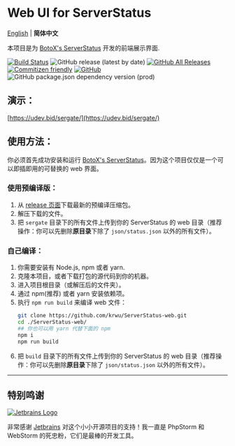 # Web UI for ServerStatus

[English](README.md) | **简体中文**

本项目是为 [BotoX's ServerStatus](https://github.com/BotoX/ServerStatus/) 开发的前端展示界面.

[![Build Status](https://app.travis-ci.com/krwu/ServerStatus-web.svg?token=ewwsqHUp5uN7kb98qTjg&branch=master)](https://app.travis-ci.com/github/krwu/ServerStatus-web)
![GitHub release (latest by date)](https://img.shields.io/github/v/release/krwu/ServerStatus-Web)
[![GitHub All Releases](https://img.shields.io/github/downloads/krwu/ServerStatus-web/total)](https://github.com/krwu/ServerStatus-web/releases)
[![Commitizen friendly](https://img.shields.io/badge/commitizen-friendly-brightgreen.svg)](http://commitizen.github.io/cz-cli/)
[![GitHub](https://img.shields.io/github/license/krwu/ServerStatus-web)](https://github.com/krwu/ServerStatus-web/blob/master/COPYING.txt)
![GitHub package.json dependency version (prod)](https://img.shields.io/github/package-json/dependency-version/krwu/ServerStatus-Web/react)

## 演示：

[https://udev.bid/sergate/](https://udev.bid/sergate/)

## 使用方法：

你必须首先成功安装和运行 [BotoX's ServerStatus](https://github.com/BotoX/ServerStatus/)。因为这个项目仅仅是一个可以即插即用的可替换的 web 界面。

### **使用预编译版：**

1. 从 [release 页面](https://github.com/krwu/ServerStatus-web/releases)下载最新的预编译压缩包。
2. 解压下载的文件。
3. 把 `sergate` 目录下的所有文件上传到你的 ServerStatus 的 web 目录（推荐操作：你可以先删除**原目录**下除了 `json/status.json` 以外的所有文件）。

### **自己编译：**

1. 你需要安装有 Node.js, npm 或者 yarn.
2. 克隆本项目，或者下载打包的源代码到你的机器。
3. 进入项目根目录（或解压后的文件夹）。
4. 通过 npm(推荐) 或者 yarn 安装依赖项。
5. 执行 `npm run build` 来编译 web 文件：
   ```bash
   git clone https://github.com/krwu/ServerStatus-web.git
   cd ./ServerStatus-web/
   ## 你也可以用 yarn 代替下面的 npm
   npm i
   npm run build
   ```
6. 把 `build` 目录下的所有文件上传到你的 ServerStatus 的 web 目录（推荐操作：你可以先删除**原目录**下除了 `json/status.json` 以外的所有文件）。

---

## 特别鸣谢

[![Jetbrains Logo](https://krwu.github.io/img/jetbrains.svg)](https://www.jetbrains.com/?from=WebUiForServerStatus)

非常感谢 [Jetbrains](https://www.jetbrains.com/?from=WebUiForServerStatus) 对这个小小开源项目的支持！我一直是 PhpStorm 和 WebStorm 的死忠粉，它们是最棒的开发工具。
